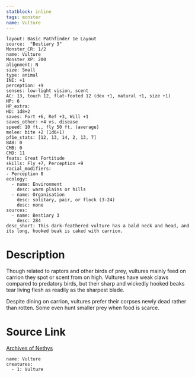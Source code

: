 ```yaml
---
statblock: inline
tags: monster
name: Vulture
---
```

```statblock
layout: Basic Pathfinder 1e Layout
source:  "Bestiary 3"
Monster_CR: 1/2
name: Vulture
Monster_XP: 200
alignment: N
size: Small
type: animal
INI: +1
perception: +9
senses: low-light vision, scent
AC: 13, touch 12, flat-footed 12 (dex +1, natural +1, size +1)
HP: 6
HP_extra: 
HD: 1d8+2
saves: Fort +6, Ref +3, Will +1
saves_other: +4 vs. disease
speed: 10 ft., fly 50 ft. (average)
melee: bite +2 (1d6+1)
pf1e_stats: [12, 13, 14, 2, 13, 7]
BAB: 0
CMB: 0
CMD: 11
feats: Great Fortitude
skills: Fly +7, Perception +9
racial_modifiers:
- Perception 8
ecology:
  - name: Environment
    desc: warm plains or hills
  - name: Organisation
    desc: solitary, pair, or flock (3-24)
    desc: none
sources:
  - name: Bestiary 3
    desc: 284
desc_short: This dark-feathered vulture has a bald neck and head, and its long, hooked beak is caked with carrion.
```
# Description
Though related to raptors and other birds of prey, vultures mainly feed on carrion they spot or scent from on high. Vultures have weak claws compared to predatory birds, but their sharp and wickedly hooked beaks tear living flesh as readily as the sharpest blade.

Despite dining on carrion, vultures prefer their corpses newly dead rather than rotten. Some even hunt smaller prey when food is scarce.
# Source Link
[Archives of Nethys](https://aonprd.com/MonsterDisplay.aspx?ItemName=Vulture)
```encounter-table
name: Vulture
creatures:
  - 1: Vulture
```
